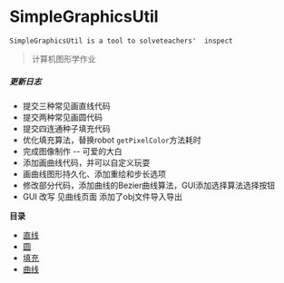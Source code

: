 # SimpleGraphicsUtil
`SimpleGraphicsUtil is a tool to solveteachers'  inspect`

> 计算机图形学作业


##### 更新日志


* 提交三种常见画直线代码
* 提交两种常见画圆代码
* 提交四连通种子填充代码
* 优化填充算法，替换robot `getPixelColor`方法耗时
* 完成图像制作 -- 可爱的大白
* 添加画曲线代码，并可以自定义玩耍
* 画曲线图形持久化、添加重绘和步长选项
* 修改部分代码，添加曲线的Bezier曲线算法，GUI添加选择算法选择按钮
* GUI 改写 见曲线页面 添加了obj文件导入导出



**目录**

* [直线](md/Line.md)
* [圆](md/Circle.md)
* [填充](md/Fill.md)
* [曲线](md/Curve.md)









